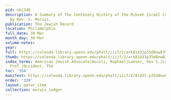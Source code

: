 ```yaml
---
pid: obj340
description: A Summary of the Centenary History of the Mikveh Israel Congregation.
  By Rev. S. Morais.
publication: The Jewish Record
location: Philadelphia
full_date: 30-Mar
month_day: 30-Mar
volume-notes:
year:
full: https://colenda.library.upenn.edu/phalt/iiif/2/ark81431p35d8nw83%2FSHA256E-s8034508--55b9ef12e2fe1ac56fe7bdcdc206fc165fc65b8ef056efe31d75c35df507b94f.jpeg/full/3500,/0/default.jpg
thumb: https://colenda.library.upenn.edu/phalt/iiif/2/ark81431p35d8nw83%2FSHA256E-s8034508--55b9ef12e2fe1ac56fe7bdcdc206fc165fc65b8ef056efe31d75c35df507b94f.jpeg/full/!200,200/0/default.jpg
index_terms: American Jewish Advocate|Ascoli, Raphael|Leeser, Rev I.|Luzzatto, S.D.
  Prof.|Occident, The
toc: '354'
manifest: https://colenda.library.upenn.edu/phalt/iiif/2/81431-p35d8nw83/manifest
order: '339'
layout: qatar_item
collection: morais_ledger
---
```

